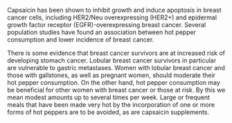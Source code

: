 

Capsaicin has been shown to inhibit growth and induce apoptosis in breast cancer cells, including HER2/Neu overexpressing (HER2+) and epidermal growth factor receptor (EGFR)-overexpressing breast cancer. Several population studies have found an association between hot pepper consumption and lower incidence of breast cancer.

There is some evidence that breast cancer survivors are at increased risk of developing stomach cancer. Lobular breast cancer survivors in particular are vulnerable to gastric metastases. Women with lobular breast cancer and those with gallstones, as well as pregnant women, should moderate their hot pepper consumption. On the other hand, hot pepper consumption may be beneficial for other women with breast cancer or those at risk. By this we mean modest amounts up to several times per week. Large or frequent meals that have been made very hot by the incorporation of one or more forms of hot peppers are to be avoided, as are capsaicin supplements.

